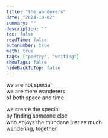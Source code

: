 ```yaml
---
title: "the wanderers"
date: "2024-10-02"
summary: ""
description: ""
toc: false
readTime: false
autonumber: true
math: true
tags: ["poetry", "writing"]
showTags: false
hideBackToTop: false
---
```


we are not special  
we are mere wanderers  
of both space and time  

we create the special  
by finding someone else  
who enjoys the mundane just as much  
wandering, together  